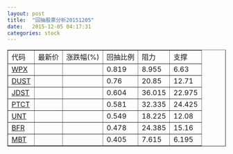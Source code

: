 ```yaml
---
layout: post
title:  "回抽股票分析20151205"
date:   2015-12-05 04:17:31
categories: stock
---
```

<script type="text/javascript">
var stockList = []
stockList.push('gb_wpx');
stockList.push('gb_dust');
stockList.push('gb_jdst');
stockList.push('gb_ptct');
stockList.push('gb_unt');
stockList.push('gb_bfr');
stockList.push('gb_mbt');
</script>
<table border="1">
 <tr>
 <td>代码</td>
 <td>最新价</td>
 <td>涨跌幅(%)</td>
 <td>回抽比例</td>
 <td>阻力</td>
 <td>支撑</td>
</tr>
  <tr id="wpx">
  <td><a href="http://stock.finance.sina.com.cn/usstock/quotes/WPX.html" target="_blank">WPX</a></td><td></td><td></td><td>0.819</td><td>8.955</td><td>6.63</td></tr>
  <tr id="dust">
  <td><a href="http://stock.finance.sina.com.cn/usstock/quotes/DUST.html" target="_blank">DUST</a></td><td></td><td></td><td>0.76</td><td>20.85</td><td>12.71</td></tr>
  <tr id="jdst">
  <td><a href="http://stock.finance.sina.com.cn/usstock/quotes/JDST.html" target="_blank">JDST</a></td><td></td><td></td><td>0.604</td><td>36.015</td><td>22.975</td></tr>
  <tr id="ptct">
  <td><a href="http://stock.finance.sina.com.cn/usstock/quotes/PTCT.html" target="_blank">PTCT</a></td><td></td><td></td><td>0.581</td><td>32.335</td><td>24.425</td></tr>
  <tr id="unt">
  <td><a href="http://stock.finance.sina.com.cn/usstock/quotes/UNT.html" target="_blank">UNT</a></td><td></td><td></td><td>0.549</td><td>18.225</td><td>12.08</td></tr>
  <tr id="bfr">
  <td><a href="http://stock.finance.sina.com.cn/usstock/quotes/BFR.html" target="_blank">BFR</a></td><td></td><td></td><td>0.478</td><td>24.385</td><td>15.16</td></tr>
  <tr id="mbt">
  <td><a href="http://stock.finance.sina.com.cn/usstock/quotes/MBT.html" target="_blank">MBT</a></td><td></td><td></td><td>0.405</td><td>7.615</td><td>6.195</td></tr>
</table>
